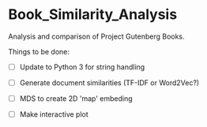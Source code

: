# Book_Similarity_Analysis

Analysis and comparison of Project Gutenberg Books.

Things to be done:

- [ ] Update to Python 3 for string handling
- [ ] Generate document similarities (TF-IDF or Word2Vec?)
- [ ] MDS to create 2D 'map' embeding
- [ ] Make interactive plot

